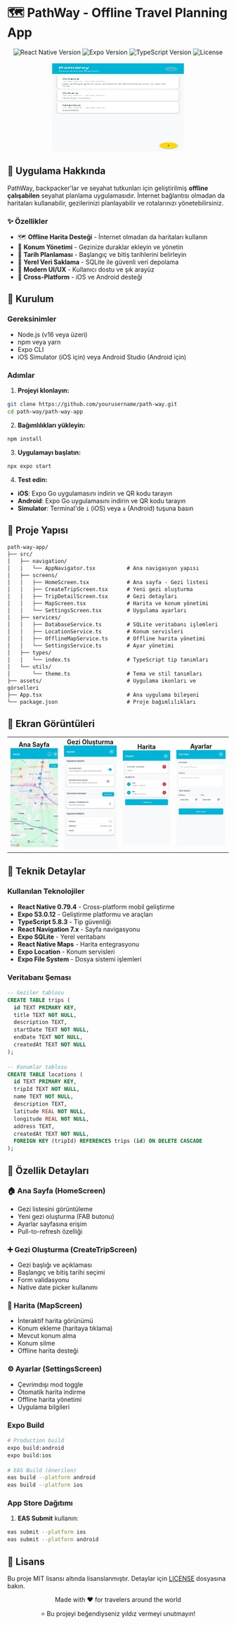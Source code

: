 # 🗺️ PathWay - Offline Travel Planning App

<div align="center">
  <img src="https://img.shields.io/badge/React%20Native-0.79.4-blue?style=for-the-badge&logo=react" alt="React Native Version">
  <img src="https://img.shields.io/badge/Expo-53.0.12-black?style=for-the-badge&logo=expo" alt="Expo Version">
  <img src="https://img.shields.io/badge/TypeScript-5.8.3-blue?style=for-the-badge&logo=typescript" alt="TypeScript Version">
  <img src="https://img.shields.io/badge/License-MIT-green?style=for-the-badge" alt="License">
</div>

<br>

<div align="center">
  <img src="./assets/1.jpg" alt="PathWay App Banner" width="300" height="200">
</div>

## 📱 Uygulama Hakkında

PathWay, backpacker'lar ve seyahat tutkunları için geliştirilmiş **offline çalışabilen** seyahat planlama uygulamasıdır. İnternet bağlantısı olmadan da haritaları kullanabilir, gezilerinizi planlayabilir ve rotalarınızı yönetebilirsiniz.

### ✨ Özellikler

- 🗺️ **Offline Harita Desteği** - İnternet olmadan da haritaları kullanın
- 📍 **Konum Yönetimi** - Gezinize duraklar ekleyin ve yönetin
- 📅 **Tarih Planlaması** - Başlangıç ve bitiş tarihlerini belirleyin
- 💾 **Yerel Veri Saklama** - SQLite ile güvenli veri depolama
- 🎨 **Modern UI/UX** - Kullanıcı dostu ve şık arayüz
- 📱 **Cross-Platform** - iOS ve Android desteği

## 🚀 Kurulum

### Gereksinimler

- Node.js (v16 veya üzeri)
- npm veya yarn
- Expo CLI
- iOS Simulator (iOS için) veya Android Studio (Android için)

### Adımlar

1. **Projeyi klonlayın:**
```bash
git clone https://github.com/yourusername/path-way.git
cd path-way/path-way-app
```

2. **Bağımlılıkları yükleyin:**
```bash
npm install
```

3. **Uygulamayı başlatın:**
```bash
npx expo start
```

4. **Test edin:**
- **iOS**: Expo Go uygulamasını indirin ve QR kodu tarayın
- **Android**: Expo Go uygulamasını indirin ve QR kodu tarayın
- **Simulator**: Terminal'de `i` (iOS) veya `a` (Android) tuşuna basın

## 📁 Proje Yapısı

```
path-way-app/
├── src/
│   ├── navigation/
│   │   └── AppNavigator.tsx          # Ana navigasyon yapısı
│   ├── screens/
│   │   ├── HomeScreen.tsx            # Ana sayfa - Gezi listesi
│   │   ├── CreateTripScreen.tsx      # Yeni gezi oluşturma
│   │   ├── TripDetailScreen.tsx      # Gezi detayları
│   │   ├── MapScreen.tsx             # Harita ve konum yönetimi
│   │   └── SettingsScreen.tsx        # Uygulama ayarları
│   ├── services/
│   │   ├── DatabaseService.ts        # SQLite veritabanı işlemleri
│   │   ├── LocationService.ts        # Konum servisleri
│   │   ├── OfflineMapService.ts      # Offline harita yönetimi
│   │   └── SettingsService.ts        # Ayar yönetimi
│   ├── types/
│   │   └── index.ts                  # TypeScript tip tanımları
│   └── utils/
│       └── theme.ts                  # Tema ve stil tanımları
├── assets/                           # Uygulama ikonları ve görselleri
├── App.tsx                           # Ana uygulama bileşeni
└── package.json                      # Proje bağımlılıkları
```

## 🎨 Ekran Görüntüleri

<div align="center">
  <table>
    <tr>
      <td align="center">
        <strong>Ana Sayfa</strong><br>
        <img src="./assets/2.jpg" width="150">
      </td>
      <td align="center">
        <strong>Gezi Oluşturma</strong><br>
        <img src="./assets/3.jpg" width="150">
      </td>
      <td align="center">
        <strong>Harita</strong><br>
        <img src="./assets/4.jpg" width="150">
      </td>
      <td align="center">
        <strong>Ayarlar</strong><br>
        <img src="./assets/5.jpg" width="150">
      </td>
    </tr>
  </table>
</div>

## 🔧 Teknik Detaylar

### Kullanılan Teknolojiler

- **React Native 0.79.4** - Cross-platform mobil geliştirme
- **Expo 53.0.12** - Geliştirme platformu ve araçları
- **TypeScript 5.8.3** - Tip güvenliği
- **React Navigation 7.x** - Sayfa navigasyonu
- **Expo SQLite** - Yerel veritabanı
- **React Native Maps** - Harita entegrasyonu
- **Expo Location** - Konum servisleri
- **Expo File System** - Dosya sistemi işlemleri

### Veritabanı Şeması

```sql
-- Geziler tablosu
CREATE TABLE trips (
  id TEXT PRIMARY KEY,
  title TEXT NOT NULL,
  description TEXT,
  startDate TEXT NOT NULL,
  endDate TEXT NOT NULL,
  createdAt TEXT NOT NULL
);

-- Konumlar tablosu
CREATE TABLE locations (
  id TEXT PRIMARY KEY,
  tripId TEXT NOT NULL,
  name TEXT NOT NULL,
  description TEXT,
  latitude REAL NOT NULL,
  longitude REAL NOT NULL,
  address TEXT,
  createdAt TEXT NOT NULL,
  FOREIGN KEY (tripId) REFERENCES trips (id) ON DELETE CASCADE
);
```

## 🎯 Özellik Detayları

### 🏠 Ana Sayfa (HomeScreen)
- Gezi listesini görüntüleme
- Yeni gezi oluşturma (FAB butonu)
- Ayarlar sayfasına erişim
- Pull-to-refresh özelliği

### ➕ Gezi Oluşturma (CreateTripScreen)
- Gezi başlığı ve açıklaması
- Başlangıç ve bitiş tarihi seçimi
- Form validasyonu
- Native date picker kullanımı

### 📍 Harita (MapScreen)
- İnteraktif harita görünümü
- Konum ekleme (haritaya tıklama)
- Mevcut konum alma
- Konum silme
- Offline harita desteği

### ⚙️ Ayarlar (SettingsScreen)
- Çevrimdışı mod toggle
- Otomatik harita indirme
- Offline harita yönetimi
- Uygulama bilgileri

### Expo Build

```bash
# Production build
expo build:android
expo build:ios

# EAS Build (önerilen)
eas build --platform android
eas build --platform ios
```

### App Store Dağıtımı

1. **EAS Submit** kullanın:
```bash
eas submit --platform ios
eas submit --platform android
```

## 📄 Lisans

Bu proje MIT lisansı altında lisanslanmıştır. Detaylar için [LICENSE](LICENSE) dosyasına bakın.

<div align="center">
  <p>Made with ❤️ for travelers around the world</p>
  <p>⭐ Bu projeyi beğendiyseniz yıldız vermeyi unutmayın!</p>
</div> 
